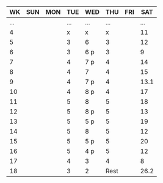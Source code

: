 
| WK | SUN | MON | TUE | WED | THU | FRI | SAT |
|----|-----|-----|-----|-----|-----|-----|-----|
| ...|     |     | ... | ... | ... |     | ... |
| 4  |     |     | x   | x   | x   |     | 11  |
| 5  |     |     | 3   | 6 	 | 3   |     | 12  |
| 6  |     |     | 3   | 6 p | 3   |     | 9   |
| 7  |     |     | 4   | 7 p | 4   |     | 14  |
| 8  |     |     | 4   | 7 	 | 4   |     | 15  |
| 9  |     |     | 4   | 7 p | 4   |     | 13.1 |
| 10 |     |     | 4   | 8 p | 4   |     | 17  |
| 11 |     |     | 5   | 8 	 | 5   |     | 18  |
| 12 |     |     | 5   | 8 p | 5   |     | 13  |
| 13 |     |     | 5   | 5 p | 5   |     | 19  |
| 14 |     |     | 5   | 8 	 | 5   |     | 12  |
| 15 |     |     | 5   | 5 p | 5   |     | 20  |
| 16 |     |     | 5   | 4 p | 5   |     | 12  |
| 17 |     |     | 4   | 3   | 4   |     | 8   |
| 18 |     |     | 3   | 2   | Rest|     | 26.2 |

